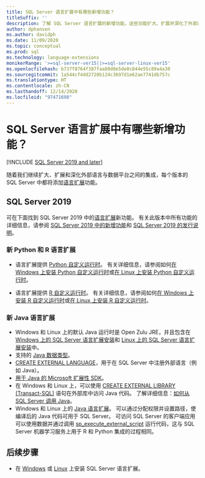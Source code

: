 ```yaml
---
title: SQL Server 语言扩展中有哪些新增功能？
titleSuffix: ''
description: 了解 SQL Server 语言扩展的新增功能，这些功能扩大、扩展并深化了外部语言与数据平台之间的集成。
author: dphansen
ms.author: davidph
ms.date: 11/09/2020
ms.topic: conceptual
ms.prod: sql
ms.technology: language-extensions
monikerRange: '>=sql-server-ver15||>=sql-server-linux-ver15'
ms.openlocfilehash: b737f8764f387faa88d0e5de0c844e55c89a4a30
ms.sourcegitcommit: 1a544cf4dd2720b124c3697d1e62ae7741db757c
ms.translationtype: HT
ms.contentlocale: zh-CN
ms.lasthandoff: 12/14/2020
ms.locfileid: "97471698"
---
```

# <a name="whats-new-in-sql-server-language-extensions"></a>SQL Server 语言扩展中有哪些新增功能？
[!INCLUDE [SQL Server 2019 and later](../includes/applies-to-version/sqlserver2019.md)]

随着我们继续扩大、扩展和深化外部语言与数据平台之间的集成，每个版本的 SQL Server 中都将添加[语言扩展](language-extensions-overview.md)功能。

## <a name="sql-server-2019"></a>SQL Server 2019

可在下面找到 SQL Server 2019 中的[语言扩展](language-extensions-overview.md)新功能。 有关此版本中所有功能的详细信息，请参阅 [SQL Server 2019 中的新增功能](../sql-server/what-s-new-in-sql-server-ver15.md)和 [SQL Server 2019 的发行说明](../sql-server/sql-server-version-15-release-notes.md)。

### <a name="new-python-and-r-language-extensions"></a>新 Python 和 R 语言扩展

- 语言扩展提供 [Python 自定义运行时](../machine-learning/install/custom-runtime-python.md)。 有关详细信息，请参阅如何[在 Windows 上安装 Python 自定义运行时](../machine-learning/install/custom-runtime-python.md?view=sql-server-ver15&preserve-view=true)或[在 Linux 上安装 Python 自定义运行时](../machine-learning/install/custom-runtime-python.md?view=sql-server-linux-ver15&preserve-view=true)。

- 语言扩展提供 [R 自定义运行时](../machine-learning/install/custom-runtime-r.md)。 有关详细信息，请参阅如何[在 Windows 上安装 R 自定义运行时](../machine-learning/install/custom-runtime-r.md?view=sql-server-ver15&preserve-view=true)或[在 Linux 上安装 R 自定义运行时](../machine-learning/install/custom-runtime-r.md?view=sql-server-linux-ver15&preserve-view=true)。

### <a name="new-java-language-extension"></a>新 Java 语言扩展

- Windows 和 Linux 上的默认 Java 运行时是 Open Zulu JRE，并且包含在 [Windows 上的 SQL Server 语言扩展安装](install/windows-java.md)和 [Linux 上的 SQL Server 语言扩展安装](../linux/sql-server-linux-setup-language-extensions-java.md)中。
- 支持的 [Java 数据类型](how-to/java-to-sql-data-types.md)。
- [CREATE EXTERNAL LANGUAGE](../t-sql/statements/create-external-language-transact-sql.md)，用于在 SQL Server 中注册外部语言（例如 Java）。
- [用于 Java 的 Microsoft 扩展性 SDK](how-to/extensibility-sdk-java-sql-server.md)。
- 在 Windows 和 Linux 上，可以使用 [CREATE EXTERNAL LIBRARY (Transact-SQL)](../t-sql/statements/create-external-library-transact-sql.md) 语句在外部库中访问 Java 代码。 了解详细信息：[如何从 SQL Server 调用 Java](how-to/call-java-from-sql.md)。
- Windows 和 Linux 上的 [Java 语言扩展](language-extensions-overview.md)。 可以通过分配权限并设置路径，使编译后的 Java 代码可用于 SQL Server。 可访问 SQL Server 的客户端应用可以使用数据并通过调用 [sp_execute_external_script](../relational-databases/system-stored-procedures/sp-execute-external-script-transact-sql.md) 运行代码，这与 SQL Server 机器学习服务上用于 R 和 Python 集成的过程相同。

## <a name="next-steps"></a>后续步骤

+ 在 [Windows](install/windows-java.md) 或 [Linux](../linux/sql-server-linux-setup-language-extensions-java.md) 上安装 SQL Server 语言扩展。
